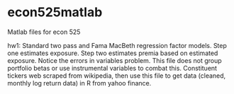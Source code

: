 # econ525matlab
Matlab files for econ 525 


hw1: Standard two pass and Fama MacBeth regression factor models. Step one estimates exposure. Step two estimates premia based on estimated exposure. Notice the errors in variables problem. This file does not group portfolio betas or use instrumental variables to combat this. 
Constituent tickers web scraped from wikipedia, then use this file to get data (cleaned, monthly log return data) in R from yahoo finance. 
